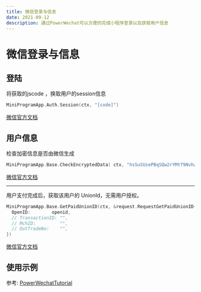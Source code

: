 ```yaml
---
title: 微信登录与信息
date: 2021-09-12
description: 通过PowerWechat可以方便的完成小程序登录以及获取用户信息
---
```


# 微信登录与信息

## 登陆
将获取的jscode ，换取用户的session信息

``` go
MiniProgramApp.Auth.Session(ctx, "[code]")
```
[微信官方文档](https://developers.weixin.qq.com/miniprogram/dev/api-backend/open-api/login/auth.code2Session.html)


## 用户信息

检查加密信息是否由微信生成


``` go
MiniProgramApp.Base.CheckEncryptedData( ctx, "hsSuSUsePBqSQw2rYMtf9Nvha603xX8f2BMQBcYRoJiMNwOqt/UEhrqekebG5ar0LFNAm5MD4Uz6zorRwiXJwbySJ/FEJHav4NsobBIU1PwdjbJWVQLFy7+YFkHB32OnQXWMh6ugW7Dyk2KS5BXp1f5lniKPp1KNLyNLlFlNZ2mgJCJmWvHj5AI7BLpWwoRvqRyZvVXo+9FsWqvBdxmAPA==")
```

[微信官方文档](https://developers.weixin.qq.com/miniprogram/dev/api-backend/open-api/login/auth.code2Session.html)

---

用户支付完成后，获取该用户的 UnionId，无需用户授权。


``` go
MiniProgramApp.Base.GetPaidUnionID(ctx, &request.RequestGetPaidUnionID{
  OpenID:        openid,
  // TransactionID: "",
  // MchID:         "",
  // OutTradeNo:    "",
})
```


[微信官方文档](https://developers.weixin.qq.com/miniprogram/dev/api-backend/open-api/user-info/auth.getPaidUnionId.html)

## 使用示例

参考: [PowerWechatTutorial](https://github.com/ArtisanCloud/PowerWechatTutorial/blob/master/controllers/miniprogram/phone-number.go)

